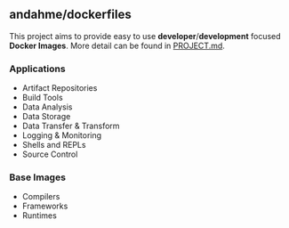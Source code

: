 ## andahme/dockerfiles
This project aims to provide easy to use **developer**/**development** focused **Docker Images**. More detail can be found in [PROJECT.md](https://github.com/andahme/dockerfiles/blob/master/PROJECT.md).


### Applications
* Artifact Repositories
* Build Tools
* Data Analysis
* Data Storage
* Data Transfer & Transform
* Logging & Monitoring
* Shells and REPLs
* Source Control

### Base Images
* Compilers
* Frameworks
* Runtimes


